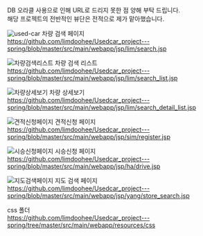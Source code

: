 DB 오라클 사용으로 인해 URL로 드리지 못한 점 양해 부탁 드립니다.<br>
해당 프로젝트의 전반적인 뷰단은 전적으로 제가 맡아했습니다.



![used-car](https://user-images.githubusercontent.com/46707624/56728032-da79ab80-678c-11e9-8dfb-9da388dd0f75.jpg)
차량 검색 페이지<br>
https://github.com/limdoohee/Usedcar_project---spring/blob/master/src/main/webapp/jsp/lim/search.jsp

![차량검색리스트](https://user-images.githubusercontent.com/46707624/56737957-87aced80-67a6-11e9-85fb-9d80875e9ae0.jpg)
차량 검색 리스트<br>
https://github.com/limdoohee/Usedcar_project---spring/blob/master/src/main/webapp/jsp/lim/search_list.jsp

![차량상세보기](https://user-images.githubusercontent.com/46707624/56737959-87aced80-67a6-11e9-90a1-b3d34715dd4a.jpg)
차량 상세보기<br>
https://github.com/limdoohee/Usedcar_project---spring/blob/master/src/main/webapp/jsp/lim/search_detail_list.jsp

![견적신청페이지](https://user-images.githubusercontent.com/46707624/56737960-87aced80-67a6-11e9-8803-3aac2cdff592.jpg)
견적신청 페이지<br>
https://github.com/limdoohee/Usedcar_project---spring/blob/master/src/main/webapp/jsp/sim/register.jsp

![시승신청페이지](https://user-images.githubusercontent.com/46707624/56737961-88458400-67a6-11e9-94a4-d68ed2548302.jpg)
시승신청 페이지<br>
https://github.com/limdoohee/Usedcar_project---spring/blob/master/src/main/webapp/jsp/ha/drive.jsp

![지도검색페이지](https://user-images.githubusercontent.com/46707624/56737962-88458400-67a6-11e9-99fc-98abf3b5fd19.jpg)
지도 검색 페이지<br>
https://github.com/limdoohee/Usedcar_project---spring/blob/master/src/main/webapp/jsp/yang/store_search.jsp

css 폴더<br>
https://github.com/limdoohee/Usedcar_project---spring/tree/master/src/main/webapp/resources/css
